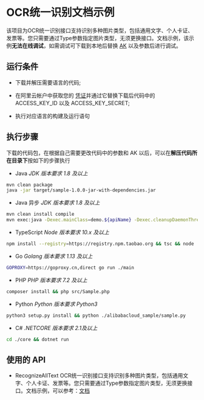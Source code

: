 # OCR统一识别文档示例

该项目为OCR统一识别接口支持识别多种图片类型，包括通用文字、个人卡证、发票等。您只需要通过Type参数指定图片类型，无须更换接口。文档示例，该示例**无法在线调试**，如需调试可下载到本地后替换 [AK](https://usercenter.console.aliyun.com/#/manage/ak) 以及参数后进行调试。

## 运行条件

- 下载并解压需要语言的代码;

- 在阿里云帐户中获取您的 [凭证](https://usercenter.console.aliyun.com/#/manage/ak)并通过它替换下载后代码中的 ACCESS_KEY_ID 以及 ACCESS_KEY_SECRET;

- 执行对应语言的构建及运行语句

## 执行步骤
下载的代码包，在根据自己需要更改代码中的参数和 AK 以后，可以在**解压代码所在目录下**按如下的步骤执行

- Java
*JDK 版本要求 1.8 及以上*
```sh
mvn clean package
java -jar target/sample-1.0.0-jar-with-dependencies.jar
```

- Java 异步
*JDK 版本要求 1.8 及以上*
```sh
mvn clean install compile
mvn exec:java -Dexec.mainClass=demo.${apiName} -Dexec.cleanupDaemonThreads=false
```

- TypeScript
*Node 版本要求 10.x 及以上*
```sh
npm install --registry=https://registry.npm.taobao.org && tsc && node ./dist/client.js
```

- Go
*Golang 版本要求 1.13 及以上*
```sh
GOPROXY=https://goproxy.cn,direct go run ./main
```

- PHP
*PHP 版本要求 7.2 及以上*
```sh
composer install && php src/Sample.php
```

- Python
*Python 版本要求 Python3*
```sh
python3 setup.py install && python ./alibabacloud_sample/sample.py
```

- C#
*.NETCORE 版本要求 2.1及以上*
```sh
cd ./core && dotnet run
```

## 使用的 API

-  RecognizeAllText OCR统一识别接口支持识别多种图片类型，包括通用文字、个人卡证、发票等。您只需要通过Type参数指定图片类型，无须更换接口。文档示例，可以参考：[文档](https://next.api.aliyun.com/document/ocr-api/2021-07-07/RecognizeAllText)


